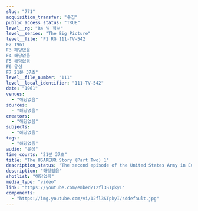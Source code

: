 ```yaml
---
slug: "771"
acquisition_transfer: "수집"
public_access_status: "TRUE"
level__rg: "R4 빅 픽쳐"
level__series: "The Big Picture"
level__file: "F1 RG 111-TV-542
F2 1961
F3 해당없음
F4 해당없음
F5 해당없음
F6 유성
F7 21분 37초"
level__file_number: "111"
level__local_identifier: "111-TV-542"
date: "1961"
venues: 
  - "해당없음"
sources: 
  - "해당없음"
creators: 
  - "해당없음"
subjects: 
  - "해당없음"
tags: 
  - "해당없음"
audio: "유성"
time_courts: "21분 37초"
title: "The USAREUR Story (Part Two) 1"
description_status: "The second episode of the United States Army in Europe. General Bruce C. Clarke serves as a host-narrator for this film."
description: "해당없음"
shotlist: "해당없음"
media_type: "video"
link: "https://youtube.com/embed/12fl3STpkyI"
components: 
  - "https://img.youtube.com/vi/12fl3STpkyI/sddefault.jpg"
---
```

